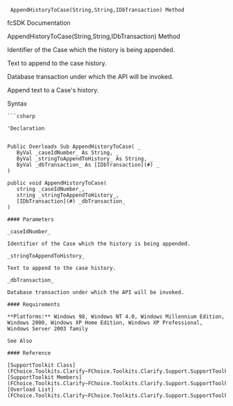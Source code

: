 ﻿     AppendHistoryToCase(String,String,IDbTransaction) Method                                                   

fcSDK Documentation

AppendHistoryToCase(String,String,IDbTransaction) Method

Identifier of the Case which the history is being appended.

Text to append to the case history.

Database transaction under which the API will be invoked.

Append text to a Case's history.

Syntax

```vbnet
```csharp

'Declaration
 

Public Overloads Sub AppendHistoryToCase( _
   ByVal _caseIdNumber_ As String, _
   ByVal _stringToAppendToHistory_ As String, _
   ByVal _dbTransaction_ As [IDbTransaction](#) _
) 

public void AppendHistoryToCase( 
   string _caseIdNumber_,
   string _stringToAppendToHistory_,
   [IDbTransaction](#) _dbTransaction_
)

#### Parameters

_caseIdNumber_

Identifier of the Case which the history is being appended.

_stringToAppendToHistory_

Text to append to the case history.

_dbTransaction_

Database transaction under which the API will be invoked.

#### Requirements

**Platforms:** Windows 98, Windows NT 4.0, Windows Millennium Edition, Windows 2000, Windows XP Home Edition, Windows XP Professional, Windows Server 2003 family

See Also

#### Reference

[SupportToolkit Class](FChoice.Toolkits.Clarify~FChoice.Toolkits.Clarify.Support.SupportToolkit.md)  
[SupportToolkit Members](FChoice.Toolkits.Clarify~FChoice.Toolkits.Clarify.Support.SupportToolkit_members.md)  
[Overload List](FChoice.Toolkits.Clarify~FChoice.Toolkits.Clarify.Support.SupportToolkit~AppendHistoryToCase.md)
